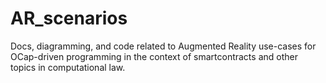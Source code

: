 # AR_scenarios

Docs, diagramming, and code related to Augmented Reality use-cases for OCap-driven programming in the context of smartcontracts and other topics in computational law.
